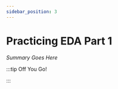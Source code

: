 ```yaml
---
sidebar_position: 3
---
```


# Practicing EDA Part 1

_Summary Goes Here_

:::tip Off You Go!

<QuestButton text="Happy Questing" link='' />

:::

